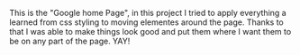 This is the "Google home Page", in this project I tried to apply everything a learned from css styling to moving elementes around the page. Thanks to that I was able to make things look good and put them where I want them to be on any part of the page. YAY!